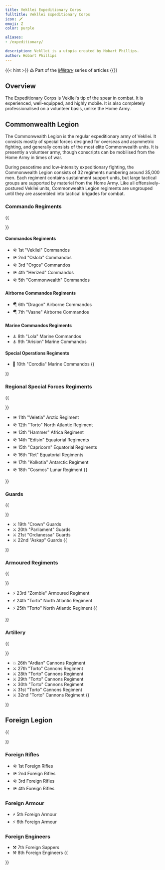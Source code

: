 ```yaml
---
title: Vekllei Expeditionary Corps
fulltitle: Vekllei Expeditionary Corps
icon: 🗡
emoji: Ζ
color: purple

aliases:
- /expeditionary/

description: Vekllei is a utopia created by Hobart Phillips.
author: Hobart Phillips
---
```

{{< hint >}}
߷ Part of the *[Military](/military/)* series of articles
{{</hint>}}

## Overview

The Expeditionary Corps is Vekllei's tip of the spear in combat. It is experienced, well-equipped, and highly mobile. It is also completely professionalised on a volunteer basis, unlike the Home Army.

## Commonwealth Legion

The Commonwealth Legion is the regular expeditionary army of Vekllei. It consists mostly of special forces designed for overseas and asymmetric fighting, and generally consists of the most elite Commonwealth units. It is presently a volunteer army, though conscripts can be mobilised from the Home Army in times of war.

During peacetime and low-intensity expeditionary fighting, the Commonwealth Legion consists of 32 regiments numbering around 35,000 men. Each regiment contains sustainment support units, but large tactical groups are supported by materiel from the Home Army. Like all offensively-postured Vekllei units, Commonwealth Legion regiments are ungrouped until they are assembled into tactical brigades for combat.

### Commando Regiments

{{<section>}}
#### Commandos Regiments
* <span class="navicon">🪖</span> 1st "Vekllei" Commandos
* <span class="navicon">🪖</span> 2nd "Oslola" Commandos
* <span class="navicon">🪖</span> 3rd "Orgos" Commandos
* <span class="navicon">🪖</span> 4th "Herized" Commandos
* <span class="navicon">🪖</span> 5th "Commonwealth" Commandos

#### Airborne Commandos Regiments
* <span class="navicon">🪂</span> 6th "Dragon" Airborne Commandos
* <span class="navicon">🪂</span> 7th "Vasne" Airborne Commandos

#### Marine Commandos Regiments

* <span class="navicon">⚓️</span> 8th "Lola" Marine Commandos
* <span class="navicon">⚓️</span> 9th "Arision" Marine Commandos

#### Special Operations Regiments

* <span class="navicon">🔱</span> 10th "Corodia" Marine Commandos
{{</section>}}

### Regional Special Forces Regiments

{{<section>}}
* <span class="navicon">🪖</span> 11th "Veletia" Arctic Regiment
* <span class="navicon">🪖</span> 12th "Torto" North Atlantic Regiment
* <span class="navicon">🪖</span> 13th "Hammer" Africa Regiment
* <span class="navicon">🪖</span> 14th "Edisin" Equatorial Regiments
* <span class="navicon">🪖</span> 15th "Capricorn" Equatorial Regiments
* <span class="navicon">🪖</span> 16th "Ret" Equatorial Regiments
* <span class="navicon">🪖</span> 17th "Kolkotia" Antarctic Regiment
* <span class="navicon">🪖</span> 18th "Cosmos" Lunar Regiment
{{</section>}}

### Guards

{{<section>}}
* <span class="navicon">⚔️</span> 19th "Crown" Guards
* <span class="navicon">⚔️</span> 20th "Parliament" Guards
* <span class="navicon">⚔️</span> 21st "Ordianessa" Guards
* <span class="navicon">⚔️</span> 22nd "Askap" Guards
{{</section>}}

### Armoured Regiments

{{<section>}}
* <span class="navicon">⚡️</span> 23rd "Zombie" Armoured Regiment
* <span class="navicon">⚡️</span> 24th "Torto" North Atlantic Regiment
* <span class="navicon">⚡️</span> 25th "Torto" North Atlantic Regiment
{{</section>}}

### Artillery

{{<section>}}
* <span class="navicon">💥</span> 26th "Ardian" Cannons Regiment
* <span class="navicon">⚔️</span> 27th "Torto" Cannons Regiment
* <span class="navicon">⚔️</span> 28th "Torto" Cannons Regiment
* <span class="navicon">⚔️</span> 29th "Torto" Cannons Regiment
* <span class="navicon">⚔️</span> 30th "Torto" Cannons Regiment
* <span class="navicon">⚔️</span> 31st "Torto" Cannons Regiment
* <span class="navicon">⚔️</span> 32nd "Torto" Cannons Regiment
{{</section>}}

## Foreign Legion

{{<section>}}
### Foreign Rifles
* <span class="navicon">🪖</span> 1st Foreign Rifles
* <span class="navicon">🪖</span> 2nd Foreign Rifles
* <span class="navicon">🪖</span> 3rd Foreign Rifles
* <span class="navicon">🪖</span> 4th Foreign Rifles

### Foreign Armour
* <span class="navicon">⚡️</span> 5th Foreign Armour
* <span class="navicon">⚡️</span> 6th Foreign Armour

### Foreign Engineers
* <span class="navicon">⚒️</span> 7th Foreign Sappers
* <span class="navicon">⚒️</span> 8th Foreign Engineers
{{</section>}}




